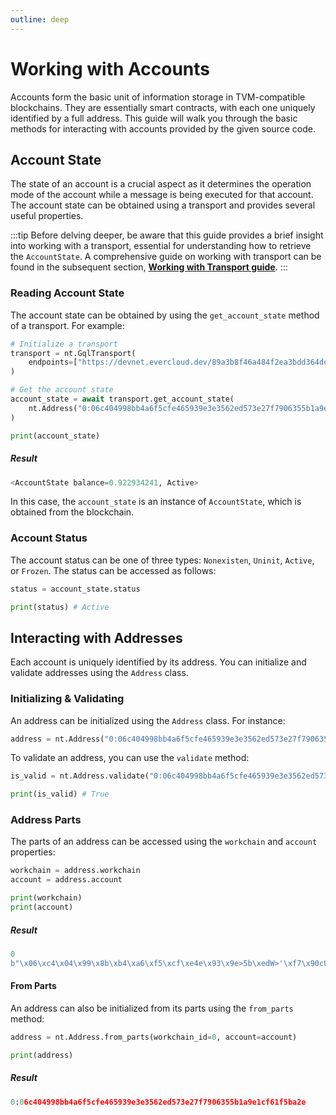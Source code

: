 ```yaml
---
outline: deep
---
```


# Working with Accounts

Accounts form the basic unit of information storage in TVM-compatible blockchains. They are essentially smart contracts, with each one uniquely identified by a full address. This guide will walk you through the basic methods for interacting with accounts provided by the given source code.

## Account State

The state of an account is a crucial aspect as it determines the operation mode of the account while a message is being executed for that account. The account state can be obtained using a transport and provides several useful properties.

:::tip
Before delving deeper, be aware that this guide provides a brief insight into working with a transport, essential for understanding how to retrieve the `AccountState`. A comprehensive guide on working with transport can be found in the subsequent section, [**Working with Transport guide**](./working-with-transport.md).
:::

### Reading Account State

The account state can be obtained by using the `get_account_state` method of a transport. For example:

```python
# Initialize a transport
transport = nt.GqlTransport(
    endpoints=["https://devnet.evercloud.dev/89a3b8f46a484f2ea3bdd364ddaee3a3"]
)

# Get the account state
account_state = await transport.get_account_state(
    nt.Address("0:06c404998bb4a6f5cfe465939e3e3562ed573e27f7906355b1a9e1cf61f5ba2e")
)

print(account_state)
```

##### Result

```python
<AccountState balance=0.922934241, Active>
```

In this case, the `account_state` is an instance of `AccountState`, which is obtained from the blockchain.

### Account Status

The account status can be one of three types: `Nonexisten`, `Uninit`, `Active`, or `Frozen`. The status can be accessed as follows:

```python
status = account_state.status

print(status) # Active
```

## Interacting with Addresses

Each account is uniquely identified by its address. You can initialize and validate addresses using the `Address` class.

### Initializing & Validating

An address can be initialized using the `Address` class. For instance:

```python
address = nt.Address("0:06c404998bb4a6f5cfe465939e3e3562ed573e27f7906355b1a9e1cf61f5ba2e")
```

To validate an address, you can use the `validate` method:

```python
is_valid = nt.Address.validate("0:06c404998bb4a6f5cfe465939e3e3562ed573e27f7906355b1a9e1cf61f5ba2e")

print(is_valid) # True
```

### Address Parts

The parts of an address can be accessed using the `workchain` and `account` properties:

```python
workchain = address.workchain
account = address.account

print(workchain)
print(account)
```

##### Result

```python
0
b"\x06\xc4\x04\x99\x8b\xb4\xa6\xf5\xcf\xe4e\x93\x9e>5b\xedW>'\xf7\x90cU\xb1\xa9\xe1\xcfa\xf5\xba."
```

#### From Parts

An address can also be initialized from its parts using the `from_parts` method:

```python
address = nt.Address.from_parts(workchain_id=0, account=account)

print(address)
```

##### Result

```python
0:06c404998bb4a6f5cfe465939e3e3562ed573e27f7906355b1a9e1cf61f5ba2e
```

